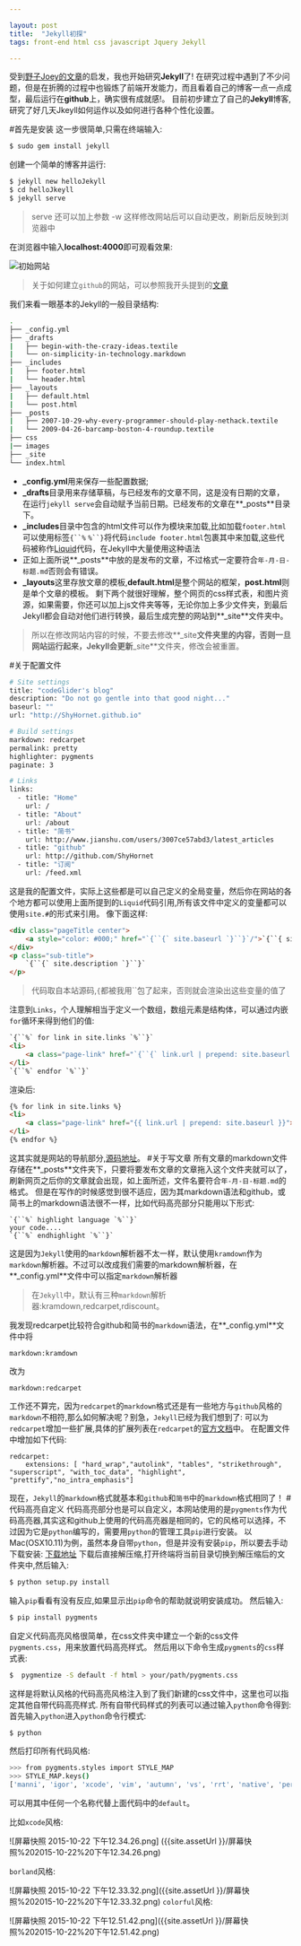 ```yaml
---

layout: post
title:  "Jekyll初探"
tags: front-end html css javascript Jquery Jekyll

---
```


受到[野子Joey的文章](http://www.jianshu.com/p/4fd3cb0a11da)的启发，我也开始研究**Jekyll**了!
在研究过程中遇到了不少问题，但是在折腾的过程中也锻炼了前端开发能力，而且看着自己的博客一点一点成型，最后运行在**github**上，确实很有成就感!。
目前初步建立了自己的**Jekyll**博客,研究了好几天Jkeyll如何运作以及如何进行各种个性化设置。

#首先是安装
这一步很简单,只需在终端输入:

```bash
$ sudo gem install jekyll
```

创建一个简单的博客并运行:

```bash
$ jekyll new helloJekyll
$ cd helloJkeyll
$ jekyll serve
```

> serve 还可以加上参数 -w 这样修改网站后可以自动更改，刷新后反映到浏览器中

在浏览器中输入<strong>localhost:4000</strong>即可观看效果:

![初始网站](https://raw.githubusercontent.com/ShyHornet/ShyHornet.github.io/master/images/post/2015-10-15-1.png)
>关于如何建立`github`的网站，可以参照我开头提到的[文章](http://www.jianshu.com/p/4fd3cb0a11da)

我们来看一眼基本的Jekyll的一般目录结构:

```bash
.
├── _config.yml
├── _drafts
|   ├── begin-with-the-crazy-ideas.textile
|   └── on-simplicity-in-technology.markdown
├── _includes
|   ├── footer.html
|   └── header.html
├── _layouts
|   ├── default.html
|   └── post.html
├── _posts
|   ├── 2007-10-29-why-every-programmer-should-play-nethack.textile
|   └── 2009-04-26-barcamp-boston-4-roundup.textile
├── css
|── images
├── _site
└── index.html
```

 - **_config.yml**用来保存一些配置数据;
 - **_drafts**目录用来存储草稿，与已经发布的文章不同，这是没有日期的文章，在运行`jekyll serve`会自动赋予当前日期。已经发布的文章在**_posts**目录下。
 - **_includes**目录中包含的html文件可以作为模块来加载,比如加载`footer.html`可以使用标签`{``%`  `%``}`将代码`include footer.html`包裹其中来加载,这些代码被称作[Liquid](https://themes.shopify.com)代码，在Jekyll中大量使用这种语法
 - 正如上面所说**_posts**中放的是发布的文章，不过格式一定要符合`年-月-日-标题.md`否则会有错误。
 - **_layouts**这里存放文章的模板,**default.html**是整个网站的框架，**post.html**则是单个文章的模板。
  剩下两个就很好理解，整个网页的css样式表，和图片资源，如果需要，你还可以加上js文件夹等等，无论你加上多少文件夹，到最后Jekyll都会自动对他们进行转换，最后生成完整的网站到**_site**文件夹中。

 > 所以在修改网站内容的时候，不要去修改**_site**文件夹里的内容，否则一旦网站运行起来，Jekyll会更新**_site**文件夹，修改会被重置。

#关于配置文件

```bash
# Site settings
title: "codeGlider's blog"
description: "Do not go gentle into that good night..."
baseurl: ""
url: "http://ShyHornet.github.io"

# Build settings
markdown: redcarpet
permalink: pretty
highlighter: pygments
paginate: 3

# Links
links:
  - title: "Home"
    url: /
  - title: "About"
    url: /about
  - title: "简书"
    url: http://www.jianshu.com/users/3007ce57abd3/latest_articles
  - title: "github"
    url: http://github.com/ShyHornet
  - title: "订阅"
    url: /feed.xml
```
这是我的配置文件，实际上这些都是可以自己定义的全局变量，然后你在网站的各个地方都可以使用上面所提到的`Liquid`代码引用,所有该文件中定义的变量都可以使用`site.#`的形式来引用。
像下面这样:

```html
<div class="pageTitle center">
    <a style="color: #000;" href="`{``{` site.baseurl `}``}`/">`{``{ site.title `}`}`</a>
</div>
<p class="sub-title">
    `{``{` site.description `}``}`
</p>
```

>代码取自本站源码,`{`都被我用``包了起来，否则就会渲染出这些变量的值了

注意到`Links`，个人理解相当于定义一个数组，数组元素是结构体，可以通过内嵌`for`循环来得到他们的值:

```html
`{``%` for link in site.links `%``}`
<li>
    <a class="page-link" href="`{``{` link.url | prepend: site.baseurl `}``}`">`{``{` link.title `}``}`</a>
</li>
`{``%` endfor `%``}`

```

渲染后:

```html
{% for link in site.links %}
<li>
    <a class="page-link" href="{{ link.url | prepend: site.baseurl }}">{{ link.title }}</a>
</li>
{% endfor %}

```
这其实就是网站的导航部分,[源码地址](https://raw.githubusercontent.com/ShyHornet/ShyHornet.github.io/master/_includes/header.html)。
#关于写文章
所有文章的markdown文件存储在**_posts**文件夹下，只要将要发布文章的文章拖入这个文件夹就可以了，刷新网页之后你的文章就会出现，如上面所述，文件名要符合`年-月-日-标题.md`的格式。
但是在写作的时候感觉到很不适应，因为其markdown语法和github，或简书上的markdown语法很不一样，比如代码高亮部分只能用以下形式:

```
`{``%` highlight language `%``}`
your code....
`{``%` endhighlight `%``}`
```
这是因为`Jekyll`使用的`markdown`解析器不太一样，默认使用`kramdown`作为`markdown`解析器。不过可以改成我们需要的markdown解析器，在**_config.yml**文件中可以指定`markdown`解析器
>在`Jekyll`中，默认有三种`markdown`解析器:kramdown,redcarpet,rdiscount。

我发现redcarpet比较符合github和简书的`markdown`语法，在**_config.yml**文件中将

```
markdown:kramdown
```
改为

```
markdown:redcarpet
```
工作还不算完，因为`redcarpet`的`markdown`格式还是有一些地方与`github`风格的`markdown`不相符,那么如何解决呢？别急，`Jekyll`已经为我们想到了:
可以为`redcarpet`增加一些扩展,具体的扩展列表在`redcarpet`的[官方文档](https://github.com/vmg/redcarpet/blob/v2.2.2/README.markdown#and-its-like-really-simple-to-use)中。
在配置文件中增加如下代码:

```
redcarpet:
    extensions: [ "hard_wrap","autolink", "tables", "strikethrough", "superscript", "with_toc_data", "highlight", "prettify","no_intra_emphasis"]
```
现在，`Jekyll`的`markdown`格式就基本和`github`和`简书`中的`markdown`格式相同了！
#代码高亮自定义
代码高亮部分也是可以自定义，本网站使用的是`pygments`作为代码高亮器,其实这和github上使用的代码高亮器是相同的，它的风格可以选择，不过因为它是`python`编写的，需要用`python`的管理工具`pip`进行安装。
以Mac(OSX10.11)为例，虽然本身自带`python`，但是并没有安装`pip`，所以要去手动下载安装:
[下载地址](https://pypi.python.org/packages/source/p/pip/pip-7.1.2.tar.gz#md5=3823d2343d9f3aaab21cf9c917710196)
下载后直接解压缩,打开终端将当前目录切换到解压缩后的文件夹中,然后输入:

```bash
$ python setup.py install
```
输入`pip`看看有没有反应,如果显示出`pip`命令的帮助就说明安装成功。
然后输入:

```bash
$ pip install pygments
```
自定义代码高亮风格很简单，在css文件夹中建立一个新的css文件`pygments.css`，用来放置代码高亮样式。
然后用以下命令生成`pygments`的`css`样式表:

```bash
$  pygmentize -S default -f html > your/path/pygments.css
```
这样是将默认风格的代码高亮风格注入到了我们新建的css文件中，这里也可以指定其他自带代码高亮样式.
所有自带代码样式的列表可以通过输入`python`命令得到:
首先输入`python`进入`python`命令行模式:

```bash
$ python
```
然后打印所有代码风格:

```bash
>>> from pygments.styles import STYLE_MAP
>>> STYLE_MAP.keys()
['manni', 'igor', 'xcode', 'vim', 'autumn', 'vs', 'rrt', 'native', 'perldoc', 'borland', 'tango', 'emacs', 'friendly', 'monokai', 'paraiso-dark', 'colorful', 'murphy', 'bw', 'pastie', 'paraiso-light', 'trac', 'default', 'fruity']
```
可以用其中任何一个名称代替上面代码中的`default`。


比如`xcode`风格:

![屏幕快照 2015-10-22 下午12.34.26.png] ({{site.assetUrl }}/屏幕快照%202015-10-22%20下午12.34.26.png)

`borland`风格:

![屏幕快照 2015-10-22 下午12.33.32.png]({{site.assetUrl }}/屏幕快照%202015-10-22%20下午12.33.32.png)
`colorful`风格:

![屏幕快照 2015-10-22 下午12.51.42.png]({{site.assetUrl }}/屏幕快照%202015-10-22%20下午12.51.42.png)

